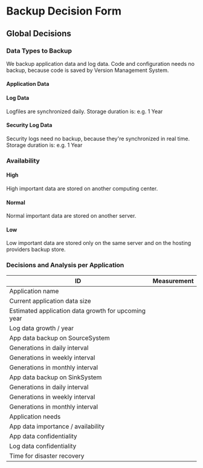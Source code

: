 # Backup Decision Form

## Global Decisions
### Data Types  to Backup
We backup application data and log data.
Code and configuration needs no backup, because code is saved by Version Management System.

#### Application Data
#### Log Data
Logfiles are synchronized daily. 
Storage duration is:	e.g. 1 Year

#### Security Log Data
Security logs need no backup, because they're synchronized in real time.
Storage duration is:	e.g. 1 Year

### Availability
#### High
High important data are stored on another computing center.

#### Normal
Normal important data are stored on another server.

#### Low
Low important data are stored only on the same server and on the hosting providers backup store.

### Decisions and Analysis per Application
|ID|Measurement|
|--|--|
|Application name||
|Current application data size||
|Estimated application data growth for upcoming year||
|Log data growth / year||
|App data backup on SourceSystem||
|Generations in daily interval||
|Generations in weekly interval||
|Generations in monthly interval||
|App data backup on SinkSystem||
|Generations in daily interval||
|Generations in weekly interval||
|Generations in monthly interval||
|Application needs||
|App data importance / availability||
|App data confidentiality||
|Log data confidentiality||
|Time for disaster recovery||
